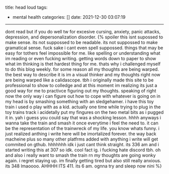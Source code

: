 title: head loud
tags:
  - mental health
categories: []
date: 2021-12-30 03:07:19
---
dont read but if you do well tw for excesive cursing, anxiety, panic attacks, depression, and depersonalization disorder.
{% spoiler this isnt supossed to make sense. its not suppossed to be readable. its not suppossed to make gramatical sense. fuck sake i cant even spell suppossed. things that may be easy for tothers feel impossible for me. like spelling or understanding what im reading or even fucking writing. getting words down to paper to show what im thinking is thet hardest thing for me. thats why i challenged myself to do this blog weekly. for some reason all my thoughts are being warped. the best way to describe it is im a visual thinker and my thoughts right now are being warped like a calidascope. tbh i originally made this site to be professional to show to colledge and at this moment im realizing its just a good way for me to practivce figuring out my thoughts. speaking of right now the only way i can figure out how to cope with whatever is going on in my head is by smashing something with an sledgehamer. i have this toy train i used o play with as a kid. actually one time while trying to plug in the toy trains track i acidetally put my fingures on the two metal bits as i pugged it in. yah i guess you could say that was a shocking lesson. hhhh anyways i wanna take the train and smash it once everytime i feel the need to. it can be the representation of the trainwreck of my life. you know whats funny. i just realized anthing i write here will be imortalized forever. the way back macheine plus so many other platfrms added with anything i write will get commited on gthub. hhhhhhh idk i just cant think straight. its 336 am and i started writing this at 307 so idk. cool fact ig. i fucking hate discord tbh. oh and also i really want to smash the train rn my thoughts are going wonky again. i regret staying up. im finally getting tired but also still really anxious. its 348 lmaoooo. AHHHH ITS 411. its 6 am. ognna try and sleep now nini %}